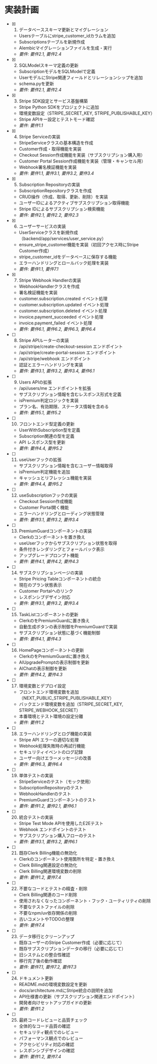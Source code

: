 # 実装計画

- [x] 1. データベーススキーマ更新とマイグレーション
  - Usersテーブルにstripe_customer_idカラムを追加
  - Subscriptionsテーブルを新規作成
  - Alembicマイグレーションファイルを生成・実行
  - _要件: 要件2.1, 要件2.4_

- [x] 2. SQLModelスキーマ定義の更新
  - SubscriptionモデルをSQLModelで定義
  - UserモデルにStripe関連フィールドとリレーションシップを追加
  - schema.pyを更新
  - _要件: 要件2.1, 要件2.4_

- [x] 3. Stripe SDK設定とサービス基盤構築
  - Stripe Python SDKをプロジェクトに追加
  - 環境変数設定（STRIPE_SECRET_KEY, STRIPE_PUBLISHABLE_KEY）
  - Stripe APIキー設定とテストモード確認
  - _要件: 要件1.1_

- [x] 4. Stripe Serviceの実装
  - StripeServiceクラスの基本構造を作成
  - Customer作成・取得機能を実装
  - Checkout Session作成機能を実装（サブスクリプション購入用）
  - Customer Portal Session作成機能を実装（管理・キャンセル用）
  - Webhook署名検証機能を実装
  - _要件: 要件1.1, 要件3.1, 要件3.2, 要件3.4_

- [x] 5. Subscription Repositoryの実装
  - SubscriptionRepositoryクラスを作成
  - CRUD操作（作成、取得、更新、削除）を実装
  - ユーザーIDによるアクティブサブスクリプション取得機能
  - Stripe IDによるサブスクリプション検索機能
  - _要件: 要件2.1, 要件2.2, 要件2.3_

- [x] 6. ユーザーサービスの実装
  - UserServiceクラスを新規作成（backend/app/services/user_service.py）
  - ensure_stripe_customer機能を実装（初回アクセス時にStripe Customer作成）
  - stripe_customer_idをデータベースに保存する機能
  - エラーハンドリングとロールバック処理を実装
  - _要件: 要件1.1, 要件7.1_

- [x] 7. Stripe Webhook Handlerの実装
  - WebhookHandlerクラスを作成
  - 署名検証機能を実装
  - customer.subscription.created イベント処理
  - customer.subscription.updated イベント処理
  - customer.subscription.deleted イベント処理
  - invoice.payment_succeeded イベント処理
  - invoice.payment_failed イベント処理
  - _要件: 要件6.1, 要件6.2, 要件6.3, 要件6.4_

- [ ] 8. Stripe APIルーターの実装
  - /api/stripe/create-checkout-session エンドポイント
  - /api/stripe/create-portal-session エンドポイント
  - /api/stripe/webhook エンドポイント
  - 認証とエラーハンドリングを実装
  - _要件: 要件3.1, 要件3.2, 要件3.4, 要件6.1_

- [ ] 9. Users APIの拡張
  - /api/users/me エンドポイントを拡張
  - サブスクリプション情報を含むレスポンス形式を定義
  - isPremium判定ロジックを実装
  - プラン名、有効期限、ステータス情報を含める
  - _要件: 要件5.1, 要件5.2_

- [ ] 10. フロントエンド型定義の更新
  - UserWithSubscription型を定義
  - Subscription関連の型を定義
  - API レスポンス型を更新
  - _要件: 要件4.4, 要件5.2_

- [ ] 11. useUserフックの拡張
  - サブスクリプション情報を含むユーザー情報取得
  - isPremium判定機能を追加
  - キャッシュとリフレッシュ機能を実装
  - _要件: 要件4.4, 要件5.2_

- [ ] 12. useSubscriptionフックの実装
  - Checkout Session作成機能
  - Customer Portal開く機能
  - エラーハンドリングとローディング状態管理
  - _要件: 要件3.1, 要件3.2, 要件3.4_

- [ ] 13. PremiumGuardコンポーネントの実装
  - Clerkの<Protect>コンポーネントを置き換え
  - useUserフックからサブスクリプション状態を取得
  - 条件付きレンダリングとフォールバック表示
  - アップグレードプロンプト機能
  - _要件: 要件4.1, 要件4.2, 要件4.3_

- [ ] 14. サブスクリプションページの実装
  - Stripe Pricing Tableコンポーネントの統合
  - 現在のプラン状態表示
  - Customer Portalへのリンク
  - レスポンシブデザイン対応
  - _要件: 要件3.1, 要件3.2, 要件3.4_

- [ ] 15. TaskListコンポーネントの更新
  - Clerkの<Protect>をPremiumGuardに置き換え
  - 自動生成ボタンの表示制御をPremiumGuardで実装
  - サブスクリプション状態に基づく機能制御
  - _要件: 要件4.1, 要件4.3_

- [ ] 16. HomePageコンポーネントの更新
  - Clerkの<Protect>をPremiumGuardに置き換え
  - AIUpgradePromptの表示制御を更新
  - AIChatの表示制御を更新
  - _要件: 要件4.2, 要件4.3_

- [ ] 17. 環境変数とデプロイ設定
  - フロントエンド環境変数を追加（NEXT_PUBLIC_STRIPE_PUBLISHABLE_KEY）
  - バックエンド環境変数を追加（STRIPE_SECRET_KEY, STRIPE_WEBHOOK_SECRET）
  - 本番環境とテスト環境の設定分離
  - _要件: 要件1.2_

- [ ] 18. エラーハンドリングとログ機能の実装
  - Stripe API エラーの適切な処理
  - Webhook処理失敗時の再試行機能
  - セキュリティイベントのログ記録
  - ユーザー向けエラーメッセージの改善
  - _要件: 要件6.3, 要件6.4_

- [ ] 19. 単体テストの実装
  - StripeServiceのテスト（モック使用）
  - SubscriptionRepositoryのテスト
  - WebhookHandlerのテスト
  - PremiumGuardコンポーネントのテスト
  - _要件: 要件1.2, 要件2.1, 要件6.1_

- [ ] 20. 統合テストの実装
  - Stripe Test Mode APIを使用したE2Eテスト
  - Webhook エンドポイントのテスト
  - サブスクリプション購入フローのテスト
  - _要件: 要件3.1, 要件3.2, 要件6.1_

- [ ] 21. 既存Clerk Billing機能の無効化
  - Clerkの<Protect>コンポーネント使用箇所を特定・置き換え
  - Clerk Billing関連設定の無効化
  - Clerk Billing関連環境変数の削除
  - _要件: 要件1.2, 要件7.4_

- [ ] 22. 不要なコードとテストの精査・削除
  - Clerk Billing関連のコード削除
  - 使用されなくなったコンポーネント・フック・ユーティリティの削除
  - 不要なテストファイルの削除
  - 不要なnpm/uv依存関係の削除
  - 古いコメントやTODOの整理
  - _要件: 要件7.4_

- [ ] 23. データ移行とクリーンアップ
  - 既存ユーザーのStripe Customer作成（必要に応じて）
  - 既存サブスクリプションデータの移行（必要に応じて）
  - 旧システムとの整合性確認
  - 移行完了後の動作確認
  - _要件: 要件7.1, 要件7.2, 要件7.3_

- [ ] 24. ドキュメント更新
  - README.mdの環境変数設定を更新
  - docs/architecture.mdにStripe統合の説明を追加
  - API仕様書の更新（サブスクリプション関連エンドポイント）
  - 開発者向けセットアップガイドの更新
  - _要件: 要件1.2_

- [ ] 25. 最終コードレビューと品質チェック
  - 全体的なコード品質の確認
  - セキュリティ観点でのレビュー
  - パフォーマンス観点でのレビュー
  - アクセシビリティ対応の確認
  - レスポンシブデザインの確認
  - _要件: 要件1.2, 要件7.4_